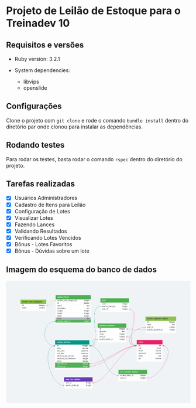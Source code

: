 # Projeto de Leilão de Estoque para o Treinadev 10


## Requisitos e versões
* Ruby version: 3.2.1

* System dependencies: 
  - libvips 
  - openslide 

## Configurações

 Clone o projeto com `git clone` e rode o comando `bundle install` dentro do diretório par onde clonou para instalar as dependências.

## Rodando testes

Para rodar os testes, basta rodar o comando `rspec` dentro do diretório do projeto.

## Tarefas realizadas

- [x] Usuários Administradores
- [x] Cadastro de Itens para Leilão
- [x] Configuração de Lotes
- [x] Visualizar Lotes
- [x] Fazendo Lances
- [x] Validando Resultados
- [x] Verificando Lotes Vencidos
- [x] Bônus - Lotes Favoritos
- [x] Bônus - Dúvidas sobre um lote

## Imagem do esquema do banco de dados

![image](database-schema.png)